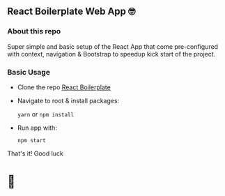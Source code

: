 ## React Boilerplate Web App 🤓

### About this repo
Super simple and basic setup of the React App that come pre-configured with context, navigation & Bootstrap to speedup kick start of the project.

### Basic Usage

- Clone the repo [React Boilerplate](https://github.com/EdAncerys/react-boilerplate)

- Navigate to root & install packages:

  `yarn` or `npm install`

- Run app with:

  `npm start`

That's it!  Good luck

# 👹

